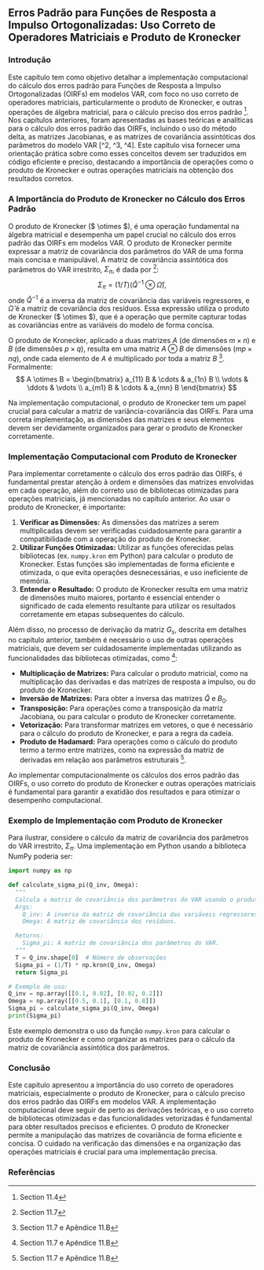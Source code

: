 ## Erros Padrão para Funções de Resposta a Impulso Ortogonalizadas: Uso Correto de Operadores Matriciais e Produto de Kronecker

### Introdução

Este capítulo tem como objetivo detalhar a implementação computacional do cálculo dos erros padrão para Funções de Resposta a Impulso Ortogonalizadas (OIRFs) em modelos VAR, com foco no uso correto de operadores matriciais, particularmente o produto de Kronecker, e outras operações de álgebra matricial, para o cálculo preciso dos erros padrão [^1]. Nos capítulos anteriores, foram apresentadas as bases teóricas e analíticas para o cálculo dos erros padrão das OIRFs, incluindo o uso do método delta, as matrizes Jacobianas, e as matrizes de covariância assintóticas dos parâmetros do modelo VAR [^2, ^3, ^4]. Este capítulo visa fornecer uma orientação prática sobre como esses conceitos devem ser traduzidos em código eficiente e preciso, destacando a importância de operações como o produto de Kronecker e outras operações matriciais na obtenção dos resultados corretos.

### A Importância do Produto de Kronecker no Cálculo dos Erros Padrão

O produto de Kronecker ($ \otimes $), é uma operação fundamental na álgebra matricial e desempenha um papel crucial no cálculo dos erros padrão das OIRFs em modelos VAR. O produto de Kronecker permite expressar a matriz de covariância dos parâmetros do VAR de uma forma mais concisa e manipulável.  A matriz de covariância assintótica dos parâmetros do VAR irrestrito, $\Sigma_\pi$, é dada por [^4]:
$$ \Sigma_{\pi} = (1/T)(\hat{Q}^{-1} \otimes \hat{\Omega}), $$
onde $\hat{Q}^{-1}$ é a inversa da matriz de covariância das variáveis regressores, e $\hat{\Omega}$ é a matriz de covariância dos resíduos. Essa expressão utiliza o produto de Kronecker ($ \otimes $), que é a operação que permite capturar todas as covariâncias entre as variáveis do modelo de forma concisa.

O produto de Kronecker, aplicado a duas matrizes $A$ (de dimensões $m \times n$) e $B$ (de dimensões $p \times q$), resulta em uma matriz $A \otimes B$ de dimensões $(mp \times nq)$, onde cada elemento de $A$ é multiplicado por toda a matriz $B$ [^5].  Formalmente:
$$
A \otimes B =
\begin{bmatrix}
a_{11} B & \cdots & a_{1n} B \\
\vdots & \ddots & \vdots \\
a_{m1} B & \cdots & a_{mn} B
\end{bmatrix}
$$

Na implementação computacional, o produto de Kronecker tem um papel crucial para calcular a matriz de variância-covariância das OIRFs. Para uma correta implementação, as dimensões das matrizes e seus elementos devem ser devidamente organizados para gerar o produto de Kronecker corretamente.

### Implementação Computacional com Produto de Kronecker

Para implementar corretamente o cálculo dos erros padrão das OIRFs, é fundamental prestar atenção à ordem e dimensões das matrizes envolvidas em cada operação, além do correto uso de bibliotecas otimizadas para operações matriciais, já mencionadas no capítulo anterior. Ao usar o produto de Kronecker, é importante:
 
1. **Verificar as Dimensões:** As dimensões das matrizes a serem multiplicadas devem ser verificadas cuidadosamente para garantir a compatibilidade com a operação do produto de Kronecker.
2. **Utilizar Funções Otimizadas:** Utilizar as funções oferecidas pelas bibliotecas (ex. `numpy.kron` em Python) para calcular o produto de Kronecker. Estas funções são implementadas de forma eficiente e otimizada, o que evita operações desnecessárias, e uso ineficiente de memória.
3. **Entender o Resultado:** O produto de Kronecker resulta em uma matriz de dimensões muito maiores, portanto é essencial entender o significado de cada elemento resultante para utilizar os resultados corretamente em etapas subsequentes do cálculo.

Além disso, no processo de derivação da matriz $G_s$, descrita em detalhes no capítulo anterior, também é necessário o uso de outras operações matriciais, que devem ser cuidadosamente implementadas utilizando as funcionalidades das bibliotecas otimizadas, como [^5]:
*   **Multiplicação de Matrizes:** Para calcular o produto matricial, como na multiplicação das derivadas e das matrizes de resposta a impulso, ou do produto de Kronecker.
*  **Inversão de Matrizes:** Para obter a inversa das matrizes $\hat{Q}$ e $B_0$.
*  **Transposição:** Para operações como a transposição da matriz Jacobiana, ou para calcular o produto de Kronecker corretamente.
*  **Vetorização:** Para transformar matrizes em vetores, o que é necessário para o cálculo do produto de Kronecker, e para a regra da cadeia.
*  **Produto de Hadamard:** Para operações como o cálculo do produto termo a termo entre matrizes, como na expressão da matriz de derivadas em relação aos parâmetros estruturais [^5].

Ao implementar computacionalmente os cálculos dos erros padrão das OIRFs, o uso correto do produto de Kronecker e outras operações matriciais é fundamental para garantir a exatidão dos resultados e para otimizar o desempenho computacional.

### Exemplo de Implementação com Produto de Kronecker

Para ilustrar, considere o cálculo da matriz de covariância dos parâmetros do VAR irrestrito, $\Sigma_{\pi}$. Uma implementação em Python usando a biblioteca NumPy poderia ser:

```python
import numpy as np

def calculate_sigma_pi(Q_inv, Omega):
  """
  Calcula a matriz de covariância dos parâmetros do VAR usando o produto de Kronecker.
  Args:
    Q_inv: A inversa da matriz de covariância das variáveis regressores.
    Omega: A matriz de covariância dos resíduos.

  Returns:
    Sigma_pi: A matriz de covariância dos parâmetros do VAR.
  """
  T = Q_inv.shape[0]  # Número de observações
  Sigma_pi = (1/T) * np.kron(Q_inv, Omega)
  return Sigma_pi

# Exemplo de uso:
Q_inv = np.array([[0.1, 0.02], [0.02, 0.2]])
Omega = np.array([[0.5, 0.1], [0.1, 0.8]])
Sigma_pi = calculate_sigma_pi(Q_inv, Omega)
print(Sigma_pi)
```
Este exemplo demonstra o uso da função `numpy.kron` para calcular o produto de Kronecker e como organizar as matrizes para o cálculo da matriz de covariância assintótica dos parâmetros.

### Conclusão

Este capítulo apresentou a importância do uso correto de operadores matriciais, especialmente o produto de Kronecker, para o cálculo preciso dos erros padrão das OIRFs em modelos VAR. A implementação computacional deve seguir de perto as derivações teóricas, e o uso correto de bibliotecas otimizadas e das funcionalidades vetorizadas é fundamental para obter resultados precisos e eficientes. O produto de Kronecker permite a manipulação das matrizes de covariância de forma eficiente e concisa. O cuidado na verificação das dimensões e na organização das operações matriciais é crucial para uma implementação precisa.

### Referências
[^1]: Section 11.4
[^2]: Section 7.4
[^3]: Section 11.4
[^4]: Section 11.7
[^5]: Section 11.7 e Apêndice 11.B
<!-- END -->
